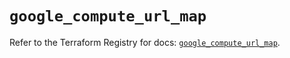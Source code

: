 # `google_compute_url_map`

Refer to the Terraform Registry for docs: [`google_compute_url_map`](https://registry.terraform.io/providers/hashicorp/google/6.18.0/docs/resources/compute_url_map).
